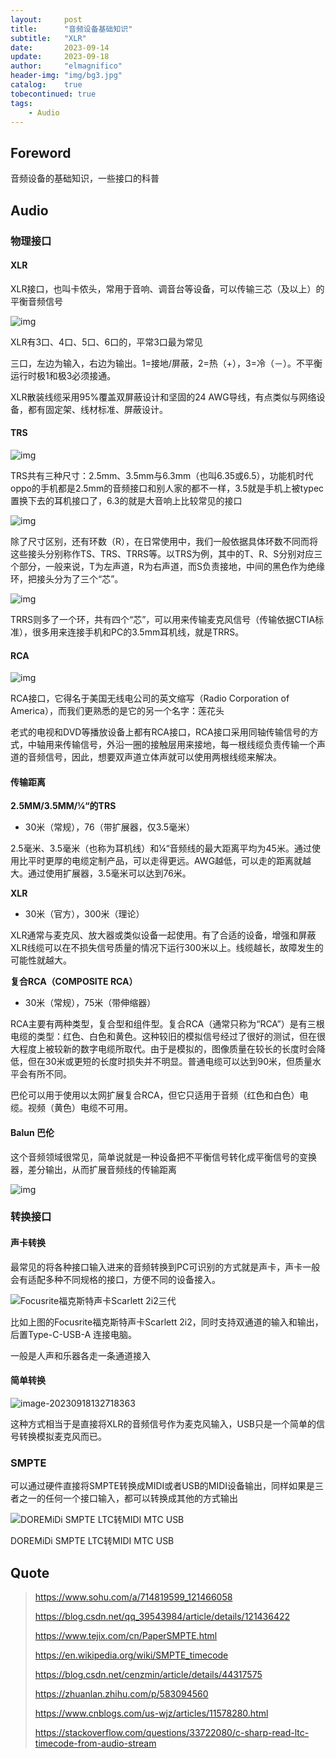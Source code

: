 ```yaml
---
layout:     post
title:      "音频设备基础知识"
subtitle:   "XLR"
date:       2023-09-14
update:     2023-09-18
author:     "elmagnifico"
header-img: "img/bg3.jpg"
catalog:    true
tobecontinued: true
tags:
    - Audio
---
```


## Foreword

音频设备的基础知识，一些接口的科普



## Audio



### 物理接口

#### XLR

XLR接口，也叫卡侬头，常用于音响、调音台等设备，可以传输三芯（及以上）的平衡音频信号

![img](https://img.elmagnifico.tech/static/upload/elmagnifico/8f593cc9df23437a9db3dd026bdfd855.png)

XLR有3口、4口、5口、6口的，平常3口最为常见

三口，左边为输入，右边为输出。1=接地/屏蔽，2=热（+），3=冷（－）。不平衡运行时极1和极3必须接通。

XLR散装线缆采用95%覆盖双屏蔽设计和坚固的24 AWG导线，有点类似与网络设备，都有固定架、线材标准、屏蔽设计。



#### TRS

![img](https://img.elmagnifico.tech/static/upload/elmagnifico/0da92681c32149dea8ca4105a854083b.png)

TRS共有三种尺寸：2.5mm、3.5mm与6.3mm（也叫6.35或6.5），功能机时代oppo的手机都是2.5mm的音频接口和别人家的都不一样，3.5就是手机上被typec置换下去的耳机接口了，6.3的就是大音响上比较常见的接口

![img](https://img.elmagnifico.tech/static/upload/elmagnifico/9a5188e4eab6439790537fe97246a6a3.png)

除了尺寸区别，还有环数（R），在日常使用中，我们一般依据具体环数不同而将这些接头分别称作TS、TRS、TRRS等。以TRS为例，其中的T、R、S分别对应三个部分，一般来说，T为左声道，R为右声道，而S负责接地，中间的黑色作为绝缘环，把接头分为了三个“芯”。



![img](https://img.elmagnifico.tech/static/upload/elmagnifico/0976257804ec4c359eca79872eb9414d.png)

TRRS则多了一个环，共有四个“芯”，可以用来传输麦克风信号（传输依据CTIA标准），很多用来连接手机和PC的3.5mm耳机线，就是TRRS。



#### RCA

![img](https://img.elmagnifico.tech/static/upload/elmagnifico/01201d8731cf463983dc1d5b876c6972.jpeg)

RCA接口，它得名于美国无线电公司的英文缩写（Radio Corporation of America），而我们更熟悉的是它的另一个名字：莲花头

老式的电视和DVD等播放设备上都有RCA接口，RCA接口采用同轴传输信号的方式，中轴用来传输信号，外沿一圈的接触层用来接地，每一根线缆负责传输一个声道的音频信号，因此，想要双声道立体声就可以使用两根线缆来解决。



#### 传输距离

**2.5MM/3.5MM/¼“的TRS**

- 30米（常规），76（带扩展器，仅3.5毫米）

2.5毫米、3.5毫米（也称为耳机线）和¼“音频线的最大距离平均为45米。通过使用比平时更厚的电缆定制产品，可以走得更远。AWG越低，可以走的距离就越大。通过使用扩展器，3.5毫米可以达到76米。



**XLR**

- 30米（官方），300米（理论）

XLR通常与麦克风、放大器或类似设备一起使用。有了合适的设备，增强和屏蔽XLR线缆可以在不损失信号质量的情况下运行300米以上。线缆越长，故障发生的可能性就越大。



**复合RCA（COMPOSITE RCA）**

- 30米（常规），75米（带伸缩器）

RCA主要有两种类型，复合型和组件型。复合RCA（通常只称为“RCA”）是有三根电缆的类型：红色、白色和黄色。这种较旧的模拟信号经过了很好的测试，但在很大程度上被较新的数字电缆所取代。由于是模拟的，图像质量在较长的长度时会降低，但在30米或更短的长度时损失并不明显。普通电缆可以达到90米，但质量水平会有所不同。

巴伦可以用于使用以太网扩展复合RCA，但它只适用于音频（红色和白色）电缆。视频（黄色）电缆不可用。



#### Balun 巴伦

这个音频领域很常见，简单说就是一种设备把不平衡信号转化成平衡信号的变换器，差分输出，从而扩展音频线的传输距离

![img](https://img.elmagnifico.tech/static/upload/elmagnifico/202309191548549.jpeg)

### 转换接口

#### 声卡转换

最常见的将各种接口输入进来的音频转换到PC可识别的方式就是声卡，声卡一般会有适配多种不同规格的接口，方便不同的设备接入。

![Focusrite福克斯特声卡Scarlett 2i2三代](https://img.elmagnifico.tech/static/upload/elmagnifico/202309181319813.png)

比如上图的Focusrite福克斯特声卡Scarlett 2i2，同时支持双通道的输入和输出，后置Type-C-USB-A 连接电脑。

一般是人声和乐器各走一条通道接入



#### 简单转换

![image-20230918132718363](https://img.elmagnifico.tech/static/upload/elmagnifico/202309181327457.png)

这种方式相当于是直接将XLR的音频信号作为麦克风输入，USB只是一个简单的信号转换模拟麦克风而已。



### SMPTE

可以通过硬件直接将SMPTE转换成MIDI或者USB的MIDI设备输出，同样如果是三者之一的任何一个接口输入，都可以转换成其他的方式输出

![DOREMiDi SMPTE LTC转MIDI MTC USB](https://img.elmagnifico.tech/static/upload/elmagnifico/202309181348960.png)

DOREMiDi SMPTE LTC转MIDI MTC USB



## Quote

> https://www.sohu.com/a/714819599_121466058
>
> https://blog.csdn.net/qq_39543984/article/details/121436422
>
> https://www.tejix.com/cn/PaperSMPTE.html
>
> https://en.wikipedia.org/wiki/SMPTE_timecode
>
> https://blog.csdn.net/cenzmin/article/details/44317575
>
> https://zhuanlan.zhihu.com/p/583094560
>
> https://www.cnblogs.com/us-wjz/articles/11578280.html
>
> https://stackoverflow.com/questions/33722080/c-sharp-read-ltc-timecode-from-audio-stream
